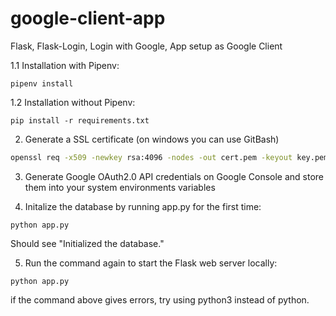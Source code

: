 # google-client-app
Flask, Flask-Login, Login with Google, App setup as Google Client

1.1 Installation with Pipenv:

```
pipenv install
```

1.2 Installation without Pipenv:

```
pip install -r requirements.txt
```

2. Generate a SSL certificate (on windows you can use GitBash)
```bash
openssl req -x509 -newkey rsa:4096 -nodes -out cert.pem -keyout key.pem -days 365
```

3. Generate Google OAuth2.0 API credentials on Google Console and store them into your system environments variables


4. Initalize the database by running app.py for the first time:

```
python app.py
```

Should see "Initialized the database."

5. Run the command again to start the Flask web server locally:

```
python app.py
```


if the command above gives errors, try using python3 instead of python.
